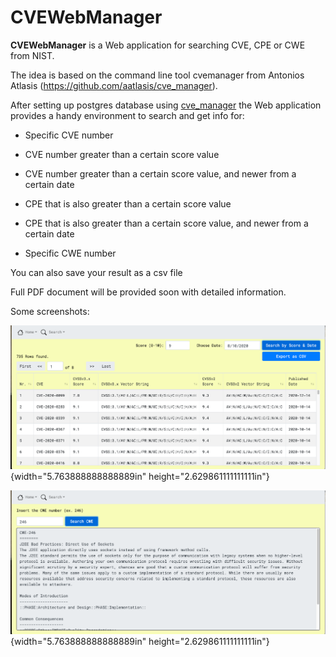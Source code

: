 # CVEWebManager
**CVEWebManager** is a Web application for searching CVE, CPE or CWE
from NIST.

The idea is based on the command line tool cvemanager from Antonios
Atlasis (<https://github.com/aatlasis/cve_manager>).

After setting up postgres database using
[cve_manager](https://github.com/aatlasis/cve_manager) the Web
application provides a handy environment to search and get info for:

-   Specific CVE number

-   CVE number greater than a certain score value

-   CVE number greater than a certain score value, and newer from a
    certain date

-   CPE that is also greater than a certain score value

-   CPE that is also greater than a certain score value, and newer from
    a certain date

-   Specific CWE number

You can also save your result as a csv file

Full PDF document will be provided soon with detailed information.

Some screenshots:


![](image1.png){width="5.763888888888889in"
height="2.629861111111111in"}

![](image2.png){width="5.763888888888889in"
height="2.629861111111111in"}
